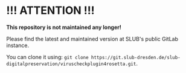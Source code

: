 # !!! ATTENTION !!!

**This repository is not maintained any longer!**

Please find the latest and maintained version at SLUB's public GitLab instance.

You can clone it using: `git clone https://git.slub-dresden.de/slub-digitalpreservation/viruscheckplugin4rosetta.git`.
